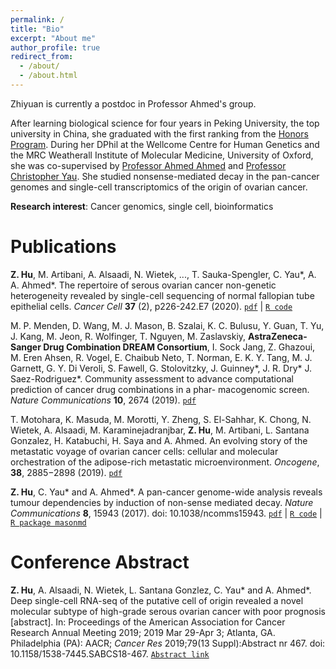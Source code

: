 ```yaml
---
permalink: /
title: "Bio"
excerpt: "About me"
author_profile: true
redirect_from: 
  - /about/
  - /about.html
---
```


Zhiyuan is currently a postdoc in Professor Ahmed's group. 

After learning biological science for four years in Peking University, the top university in China, she graduated with the first ranking from the [Honors Program](http://web.bio.pku.edu.cn/UHPB/). During her DPhil at the Wellcome Centre for Human Genetics and the MRC Weatherall Institute of Molecular Medicine, University of Oxford, she was co-supervised by [Professor Ahmed Ahmed](https://www.imm.ox.ac.uk/people/ahmed-ahmed) and [Professor Christopher Yau](https://cwcyau.github.io). She studied nonsense-mediated decay in the pan-cancer genomes and single-cell transcriptomics of the origin of ovarian cancer.

**Research interest**: Cancer genomics, single cell, bioinformatics



Publications
======

__Z. Hu__, M. Artibani, A. Alsaadi, N. Wietek, ..., T. Sauka-Spengler, C. Yau\*, A. A. Ahmed\*. The repertoire of serous ovarian cancer non-genetic heterogeneity revealed by single-cell sequencing of normal fallopian tube epithelial cells. *Cancer Cell* **37** (2), p226-242.E7 (2020).
[`pdf`](https://www.cell.com/cancer-cell/pdf/S1535-6108(20)30042-8.pdf) | [`R code`](https://github.com/zhiyhu/scFT-paper)


M. P. Menden, D. Wang, M. J. Mason, B. Szalai, K. C. Bulusu, Y. Guan, T. Yu, J. Kang, M. Jeon, R. Wolfinger, T. Nguyen, M. Zaslavskiy, __AstraZeneca-Sanger Drug Combination DREAM Consortium__, I. Sock Jang, Z. Ghazoui, M. Eren Ahsen, R. Vogel, E. Chaibub Neto, T. Norman, E. K. Y. Tang, M.
J. Garnett, G. Y. Di Veroli, S. Fawell, G. Stolovitzky, J. Guinney\*, J. R. Dry\* J. Saez-Rodriguez\*. Community assessment to advance computational prediction of cancer drug combinations in a phar- macogenomic screen. *Nature Communications* **10**, 2674 (2019). [`pdf`](https://www.nature.com/articles/s41467-019-09799-2)


T. Motohara, K. Masuda, M. Morotti, Y. Zheng, S. El-Sahhar, K. Chong, N. Wietek, A. Alsaadi, M. Karaminejadranjbar, __Z. Hu__, M. Artibani, L. Santana Gonzalez, H. Katabuchi, H. Saya and A. Ahmed. An evolving story of the metastatic voyage of ovarian cancer cells: cellular and molecular orchestration of the adipose-rich metastatic microenvironment. *Oncogene*, **38**, 2885−2898 (2019). [`pdf`](https://www.nature.com/articles/s41388-018-0637-x)


__Z. Hu__, C. Yau\* and A. Ahmed\*. A pan-cancer genome-wide analysis reveals tumour dependencies by induction of non-sense mediated decay. *Nature Communications* **8**, 15943 (2017). doi: 10.1038/ncomms15943. [`pdf`](https://www.nature.com/articles/ncomms15943) | [`R code`](https://github.com/zhiyhu/NMD-paper) | [`R package masonmd`](https://github.com/zhiyhu/masonmd)



Conference Abstract
======
__Z. Hu__, A. Alsaadi, N. Wietek, L. Santana Gonzlez, C. Yau\* and A. Ahmed\*. Deep single-cell RNA-seq of the putative cell of origin revealed a novel molecular subtype of high-grade serous ovarian cancer with poor prognosis [abstract]. In: Proceedings of the American Association for Cancer Research Annual Meeting 2019; 2019 Mar 29-Apr 3; Atlanta, GA. Philadelphia (PA): AACR; *Cancer Res* 2019;79(13 Suppl):Abstract nr 467. doi: 10.1158/1538-7445.SABCS18-467. [`Abstract link`](https://cancerres.aacrjournals.org/content/79/13_Supplement/467)
